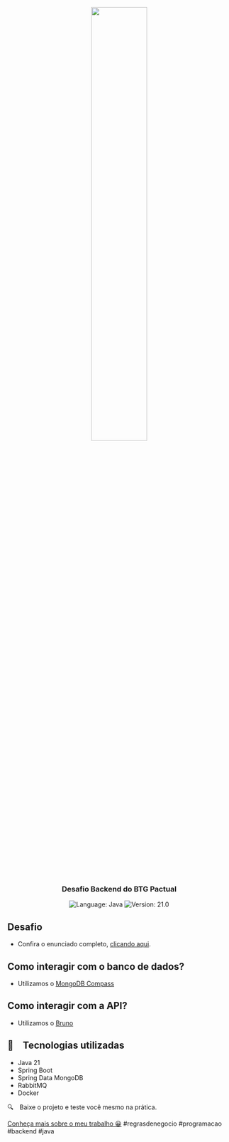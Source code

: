 <p align="center" width="100%">
    <img width="50%" src="https://github.com/pedrosoaresdev/logobtgpactual/blob/main/btgpactual-logo.png?raw=true"> 
</p>


<h3 align="center">
  Desafio Backend do BTG Pactual
</h3>

<p align="center">
  <img alt="Language: Java" src="https://img.shields.io/badge/language-java-green">
  <img alt="Version: 21.0" src="https://img.shields.io/badge/version-1.0-yellowgreen">

</p>

## Desafio
- Confira o enunciado completo, [clicando aqui](./problem.md).

## Como interagir com o banco de dados?
- Utilizamos o [MongoDB Compass](https://www.mongodb.com/products/tools/compass)

## Como interagir com a API?
- Utilizamos o [Bruno](https://github.com/usebruno/bruno)

## :rocket: Tecnologias utilizadas

* Java 21
* Spring Boot
* Spring Data MongoDB
* RabbitMQ
* Docker

:mag: Baixe o projeto e teste você mesmo na prática.

[Conheça mais sobre o meu trabalho 😀](https://www.instagram.com/pedrosoaresdev/)
#regrasdenegocio #programacao #backend #java 
